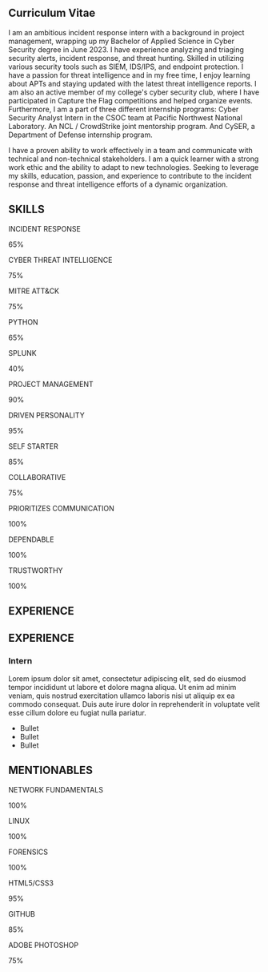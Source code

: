 ## Curriculum Vitae
I am an ambitious incident response intern with a background in project management, wrapping up my Bachelor of Applied Science in Cyber Security degree in June 2023. I have experience analyzing and triaging security alerts, incident response, and threat hunting. Skilled in utilizing various security tools such as SIEM, IDS/IPS, and endpoint protection. I have a passion for threat intelligence and in my free time, I enjoy learning about APTs and staying updated with the latest threat intelligence reports. I am also an active member of my college's cyber security club, where I have participated in Capture the Flag competitions and helped organize events. Furthermore, I am a part of three different internship programs: Cyber Security Analyst Intern in the CSOC team at Pacific Northwest National Laboratory. An NCL / CrowdStrike joint mentorship program. And CySER, a Department of Defense internship program.

I have a proven ability to work effectively in a team and communicate with technical and non-technical stakeholders. I am a quick learner with a strong work ethic and the ability to adapt to new technologies. Seeking to leverage my skills, education, passion, and experience to contribute to the incident response and threat intelligence efforts of a dynamic organization.

<h2>SKILLS</h2>
<div class="progress-bar">
    <div class="skill">
        <p>INCIDENT RESPONSE</p>
        <div class="skill-bar skill1 wow slideInLeft animated">
            <span class="skill-count1">65%</span>
        </div>
    </div>
    <div class="skill">
        <p>CYBER THREAT INTELLIGENCE</p>
        <div class="skill-bar skill2 wow slideInLeft animated">
                <span class="skill-count2">75%</span>
        </div>
    </div>
    <div class="skill">
        <p>MITRE ATT&CK</p>
        <div class="skill-bar skill3 wow slideInLeft animated">
            <span class="skill-count3">75%</span>
        </div>
    </div>
    <div class="skill">
        <p>PYTHON</p>
        <div class="skill-bar skill4 wow slideInLeft animated">
            <span class="skill-count4">65%</span>
        </div>
    </div>
    <div class="skill">
        <p>SPLUNK</p>
        <div class="skill-bar skill5 wow slideInLeft animated">
            <span class="skill-count5">40%</span>
        </div>
    </div>
    <div class="skill">
        <p>PROJECT MANAGEMENT</p>
        <div class="skill-bar skill6 wow slideInLeft animated">
            <span class="skill-count6">90%</span>
        </div>
    </div>
</div>

<div class="progress-bar">
    <div class="skill">
        <p>DRIVEN PERSONALITY</p>
        <div class="skill-bar skill1 wow slideInLeft animated">
            <span class="skill-count1">95%</span>
        </div>
    </div>
    <div class="skill">
        <p>SELF STARTER</p>
        <div class="skill-bar skill2 wow slideInLeft animated">
                <span class="skill-count2">85%</span>
        </div>
    </div>
    <div class="skill">
        <p>COLLABORATIVE</p>
        <div class="skill-bar skill3 wow slideInLeft animated">
            <span class="skill-count3">75%</span>
        </div>
    </div>
    <div class="skill">
        <p>PRIORITIZES COMMUNICATION</p>
        <div class="skill-bar skill4 wow slideInLeft animated">
            <span class="skill-count4">100%</span>
        </div>
    </div>
    <div class="skill">
        <p>DEPENDABLE</p>
        <div class="skill-bar skill5 wow slideInLeft animated">
            <span class="skill-count5">100%</span>
        </div>
    </div>
    <div class="skill">
        <p>TRUSTWORTHY</p>
        <div class="skill-bar skill6 wow slideInLeft animated">
            <span class="skill-count6">100%</span>
        </div>
    </div>
</div>

<h2>EXPERIENCE</h2>
<div class="cv">
    <h2>EXPERIENCE</h2>
    <h3>Intern</h3>
    <p>Lorem ipsum dolor sit amet, consectetur adipiscing elit, sed do eiusmod tempor incididunt ut labore et dolore magna aliqua. Ut enim ad minim veniam, quis nostrud exercitation ullamco laboris nisi ut aliquip ex ea commodo consequat. Duis aute irure dolor in reprehenderit in voluptate velit esse cillum dolore eu fugiat nulla pariatur.</p>
    <ul>
        <li>Bullet</li>
        <li>Bullet</li>
        <li>Bullet</li>
    </ul>
</div>

<h2>MENTIONABLES</h2>

<div class="progress-bar">
    <div class="skill">
        <p>NETWORK FUNDAMENTALS</p>
        <div class="skill-bar skill4 wow slideInLeft animated">
            <span class="skill-count4">100%</span>
        </div>
    </div>
    <div class="skill">
        <p>LINUX</p>
        <div class="skill-bar skill4 wow slideInLeft animated">
            <span class="skill-count4">100%</span>
        </div>
    </div>
    <div class="skill">
        <p>FORENSICS</p>
        <div class="skill-bar skill4 wow slideInLeft animated">
            <span class="skill-count4">100%</span>
        </div>
    </div>
    <div class="skill">
        <p>HTML5/CSS3</p>
        <div class="skill-bar skill1 wow slideInLeft animated">
            <span class="skill-count1">95%</span>
        </div>
    </div>
    <div class="skill">
        <p>GITHUB</p>
        <div class="skill-bar skill2 wow slideInLeft animated">
                <span class="skill-count2">85%</span>
        </div>
    </div>
    <div class="skill">
        <p>ADOBE PHOTOSHOP</p>
        <div class="skill-bar skill3 wow slideInLeft animated">
            <span class="skill-count3">75%</span>
        </div>
    </div>
</div>